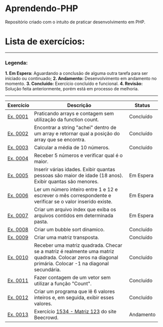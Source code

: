 # Aprendendo-PHP
Repositório criado com o intuito de praticar desenvolvimento em PHP.

# Lista de exercícios:

***
### Legenda:
**1. Em Espera:** Aguardando a conclusão de alguma outra tarefa para ser iniciado ou continuado;
**2. Andamento:** Desenvolvimento em andamento no momento.
**3. Concluído:** Exercício concluído e funcional.
**4. Revisão:** Solução feita anteriormente, porém está em processo de melhoria.
***

**Exercício**     | **Descrição**     | **Status**     
--------------|---------------|--------------
[Ex. 0001](https://github.com/damiaojr91/Aprendendo-PHP/blob/main/exercicios/exercicio_01.php) | Praticando arrays e contagem sem utilização da function count. | Concluído
[Ex. 0002](https://github.com/damiaojr91/Aprendendo-PHP/blob/main/exercicios/exercicio_02.php) | Encontrar a string "achei" dentro de um array e retornar qual a posição do array que se encontra. | Concluído
[Ex. 0003](https://github.com/damiaojr91/Aprendendo-PHP/blob/main/exercicios/exercicio_03.php) | Calcular a média de 10 números. | Concluído
[Ex. 0004](https://github.com/damiaojr91/Aprendendo-PHP/blob/main/exercicios/exercicio_04.php) | Receber 5 números e verificar qual é o maior.
[Ex. 0005](https://github.com/damiaojr91/Aprendendo-PHP/blob/main/exercicios/exercicio_05.php) | Inserir várias idades. Exibir quantas pessoas são maior de idade (18 anos). Exibir quantas são menores. | Em Espera
[Ex. 0006](https://github.com/damiaojr91/Aprendendo-PHP/blob/main/exercicios/exercicio_06.php) | Ler um número inteiro entre 1 e 12 e escrever o mês correspondente e verificar se o valor inserido existe. | Em Espera
[Ex. 0007](https://github.com/damiaojr91/Aprendendo-PHP/blob/main/exercicios/exercicio_07.php) | Criar um arquivo index que exiba os arquivos contidos em determinada pasta. | Em Espera
[Ex. 0008](https://github.com/damiaojr91/Aprendendo-PHP/blob/main/exercicios/exercicio_08.php) | Criar um bubble sort dinamico. | Concluído
[Ex. 0009](https://github.com/damiaojr91/Aprendendo-PHP/blob/main/exercicios/exercicio_09.php) | Criar uma matriz transposta. | Concluído
[Ex. 0010](https://github.com/damiaojr91/Aprendendo-PHP/blob/main/exercicios/exercicio_10.php) | Receber uma matriz quadrada. Checar se a matriz é realmente uma matriz quadrada. Colocar zeros na diagonal primária. Colocar -1 na diagonal secundária. | Concluído
[Ex. 0011]() | Fazer contagem de um vetor sem utilizar a função "Count". | Concluído
[Ex. 0012]() | Criar um programa que lê 6 valores inteiros e, em seguida, exibir esses valores. | Concluído
[Ex. 0013]() | Exercício  [1534 - Matriz 123](https://www.beecrowd.com.br/judge/pt/problems/view/1534) do site Beecrowd. | Andamento